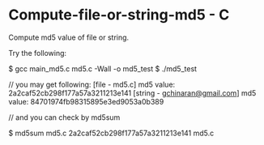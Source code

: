 Compute-file-or-string-md5 - C
==============================

Compute md5 value of file or string.

Try the following:

$ gcc main_md5.c md5.c -Wall -o md5_test
$ ./md5_test

// you may get following:
	[file - md5.c] md5 value:
	2a2caf52cb298f177a57a3211213e141
	[string - gchinaran@gmail.com] md5 value:
	84701974fb98315895e3ed9053a0b389

// and you can check by md5sum

$ md5sum md5.c
2a2caf52cb298f177a57a3211213e141  md5.c

